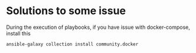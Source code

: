 # Solutions to some issue

During the execution of playbooks, if you have issue with docker-compose, install this

``ansible-galaxy collection install community.docker``

